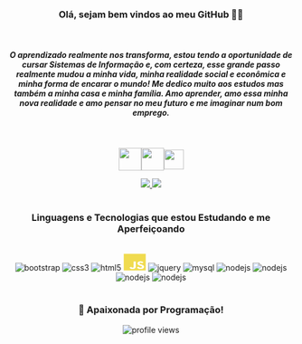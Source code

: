 
<div align="center">

### Olá, sejam bem vindos ao meu GitHub 🤗👋
<br>

##### O aprendizado realmente nos transforma, estou tendo a oportunidade de cursar Sistemas de Informação e, com certeza, esse grande passo realmente mudou a minha vida, minha realidade social e econômica e minha forma de encarar o mundo! Me dedico muito aos estudos mas também a minha casa e minha família. Amo aprender, amo essa minha nova realidade e amo pensar no meu futuro e me imaginar num bom emprego.
<br>

<a href="https://api.whatsapp.com/send/?phone=5511990071118" target="_blank"><img align="center" src="https://img.icons8.com/color/48/000000/whatsapp--v6.png" alt="" height="40" width="40"/></a><a href="https://www.linkedin.com/in/aline-andrade-de-almeida-25a78224/" target="_blank"><img align="center" src="https://img.icons8.com/color/48/000000/linkedin.png" alt="" height="40" width="40" /></a><a href="https://x5fqvcdvjxzzszwgczoiig-on.drv.tw/portfolio/templates/" target="_blank"><img align="center" src="https://img.icons8.com/external-kmg-design-flat-kmg-design/32/000000/external-profile-ui-essential-kmg-design-flat-kmg-design.png" alt="" height="35" width="35" /></a>


<div alígn="center">
  <a href="https://github.com/AlineAlmeida85">
    <img height="150em" src="https://github-readme-stats.vercel.app/api?username=AlineAlmeida85&count_private=true&include_all_commits=true&show_icons=true&theme=dracula&hide_border=false&show_owner=true"/>
    <img height="150em" src="https://github-readme-stats.vercel.app/api/top-langs/?username=AlineAlmeida85&theme=dracula&hide_border=false&&layout=compact"/>
  </a>
</div>
<br>

### Linguagens e Tecnologias que estou Estudando e me Aperfeiçoando
<div alígn="center" valign="top"><br>  
<img alígn="center" alt="bootstrap" height="30" width="40" src="https://cdn.jsdelivr.net/gh/devicons/devicon/icons/bootstrap/bootstrap-plain-wordmark.svg" />
<img img alígn="center" alt="css3" height="30" width="40" src="https://cdn.jsdelivr.net/gh/devicons/devicon/icons/css3/css3-original-wordmark.svg" />
<img img alígn="center" alt="html5" height="30" width="40" src="https://cdn.jsdelivr.net/gh/devicons/devicon/icons/html5/html5-original-wordmark.svg" />
<img alígn="center" alt="Js" height="30" width="40" src="https://raw.githubusercontent.com/devicons/devicon/master/icons/javascript/javascript-plain.svg">
<img alígn="center" alt="jquery" height="30" width="40" src="https://cdn.jsdelivr.net/gh/devicons/devicon/icons/jquery/jquery-original-wordmark.svg" />
<img alígn="center" alt="mysql" height="30" width="40" src="https://cdn.jsdelivr.net/gh/devicons/devicon/icons/mysql/mysql-original.svg" />
<img alígn="center" alt="nodejs" height="30" width="40" src="https://cdn.jsdelivr.net/gh/devicons/devicon/icons/nodejs/nodejs-original-wordmark.svg" />
<img alígn="center" alt="nodejs" height="30" width="40" src="https://cdn.jsdelivr.net/gh/devicons/devicon/icons/photoshop/photoshop-line.svg" />
<img alígn="center" alt="nodejs" height="30" width="40" src="https://cdn.jsdelivr.net/gh/devicons/devicon/icons/postgresql/postgresql-original-wordmark.svg" />
<img alígn="center" alt="nodejs" height="30" width="40" src="https://cdn.jsdelivr.net/gh/devicons/devicon/icons/wordpress/wordpress-original.svg" />
</div>

<br>

### 🥰 Apaixonada por Programação!

<div align="center">
  <img src="https://gpvc.arturio.dev/AlineAlmeida85" alt="profile views">
</div>
</div>

